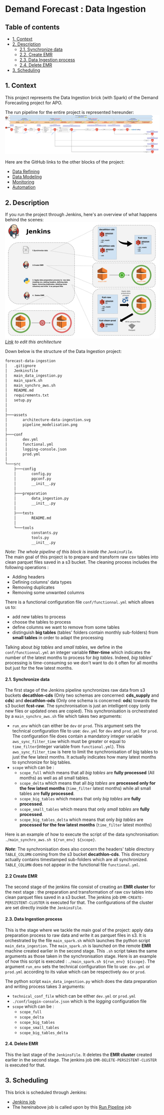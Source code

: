 # Demand Forecast : Data Ingestion

## Table of contents
* [1. Context](#1-context)
* [2. Description](#2-description)
    * [2.1. Synchronize data](#21-synchronize-data)
    * [2.2. Create EMR](#22-create-emr)
    * [2.3. Data Ingestion process](#23-data-ingestion-process)
    * [2.4. Delete EMR](#24-delete-emr)
 * [3. Scheduling](#3-scheduling)  
    
## 1. Context

This project represents the Data Ingestion brick (with Spark) of the Demand Forecasting project for APO.

The run pipeline for the entire project is represented hereunder:
![Pipeline model](assets/pipeline_modelisation.png)

Here are the GitHub links to the other blocks of the project:
- [Data Refining](https://github.com/dktunited/forecast-data-refining-demand.git)
- [Data Modeling](https://github.com/dktunited/forecast-modeling-demand.git)
- [Monitoring](https://github.com/dktunited/forecast-monitoring.git)
- [Automation](https://github.com/dktunited/forecast-automation.git)

## 2. Description
If you run the project through Jenkins, here's an overview of what happens behind the scenes:
![Run architecture](assets/architecture-data-ingestion.svg)
*[Link](https://docs.google.com/drawings/d/1QDVKNmBebDRlXa8FzKmVeJm50QoNXx5_68Rf_ajbFEU/edit) to edit this architecture*

Down below is the structure of the Data Ingestion project:
```
forecast-data-ingestion
│   .gitignore
│   Jenkinsfile
│   main_data_ingestion.py
│   main_spark.sh
│   main_synchro_aws.sh
│   README.md
│   requirements.txt
│   setup.py
│
│
├───assets
│       architecture-data-ingestion.svg
│       pipeline_modelisation.png
│
├───conf
│       dev.yml
│       functional.yml
│       logging-console.json
│       prod.yml
│
└───src
    ├───config
    │       config.py
    │       pgconf.py
    │       __init__.py
    │
    ├───preparation
    │       data_ingestion.py
    │       __init__.py
    │
    ├───tests
    │       README.md
    │
    └───tools
            constants.py
            tools.py
            __init__.py
```

*Note: The whole pipeline of this block is inside the `JenkinsFile`.*  
The main goal of this project is to prepare and transform raw csv tables into 
clean parquet files saved in a s3 bucket. 
The cleaning process includes the following operations :
- Adding headers
- Defining columns' data types
- Removing duplicates
- Removing some unwanted columns

There is a functional configuration file `conf/functionnal.yml` which allows us to:
- add new tables to process
- choose the tables to process
- define columns we want to remove from some tables
- distinguish **big tables** (tables' folders contain monthly sub-folders) from **small tables** in order to adapt 
the processing

Talking about *big tables* and *small tables*, we define  in the `conf/functionnal.yml` an integer variable **filter-time** 
which indicates the number of the latest months to process for *big tables*. Indeed, *big tables*' processing is time-consuming 
so we don't want to do it often for all months but just for the few latest months.
 
#### 2.1. Synchronize data

The first stage of the Jenkins pipeline synchronizes raw data from s3 buckets **decathlon-cds** (Only two schemas are concerned: **cds_supply** and **cds**) and **decathlon-ods** 
(Only one schema is concerned: **ods**) towards the s3 bucket **fcst-raw**. The synchronisation is just an intelligent copy (only new files or updated ones are copied). 
This synchronisation is orchestrated by a `main_synchro_aws.sh` file which takes two arguments:
- `run_env` which can either be `dev` or `prod`. This argument sets the technical configuration file to use: `dev.yml` for `dev` 
and `prod.yml` for `prod`. The configuration file does contain a mandatory integer variable `aws_sync_filter_time`  which must be 
greater or equal to `time_filter`(integer variable from `functional.yml`). This `aws_sync_filter_time` is here to limit the synchronisation 
of big tables to just the few latest months. 
It actually indicates how many latest months to synchronize  for big tables.
- `scope` which can be :
  * `scope_full`  which means that all *big tables* are **fully processed** (All months) as well as all small tables.
  * `scope_delta` which means that all *big tables* are **processed only for the few latest months** (`time_filter` latest months)
   while  all small tables are **fully processed**.
  * `scope_big_tables` which means that only *big tables* are **fully processed**.
  * `scope_small_tables` which means that only *small tables* are **fully processed**.
  * `scope_big_tables_delta` which means that only *big tables* are **processed for the 
  few latest months** (`time_filter` latest months)

Here is an example of how to execute the script of the data synchronisation:
`./main_synchro_aws.sh ${run_env} ${scope}`.

***Note***:  The synchronisation does also concern the headers' table directory `TABLE_COLUMN` coming from the s3 bucket **decathlon-cds**. This 
directory actually contains timestamped sub-folders which are all synchronized. `TABLE_COLUMN` does not appear in the functional file `functional.yml`.
  

#### 2.2 Create EMR

The second stage of the jenkins file consist of creating an **EMR cluster** for the next stage : the preparation and transformation of  raw csv tables 
into clean parquet files saved in a s3 bucket. The jenkins job `EMR-CREATE-PERSISTENT-CLUSTER` is executed for that. The configurations of the cluster 
are set directly inside the `JenkinsFile`.  

#### 2.3. Data Ingestion process

This is the stage where we tackle the main goal of the project: apply data preparation process 
to raw data and write it as parquet files in s3. It is orchestrated
by the file  `main_spark.sh` which launches  the python script `main_data_ingestion`.
The `main_spark.sh` is launched on the remote **EMR** machine created earlier in the second
stage. This `.sh` script takes the same arguments as those taken in the synchronisation 
stage. Here is an example of how this script  is executed :
`./main_spark.sh ${run_env} ${scope}`. The argument `run_env` sets the technical configuration 
file to use: `dev.yml` or `prod.yml` according to its value which can be respectively `dev` or
`prod`.

The python script `main_data_ingestion.py` which does the data preparation and writing process
takes 3 arguments:

- `technical_conf_file` which can be either `dev.yml` or `prod.yml`
- `./conf/loggin-console.json` which is the *logging* configuration file
- `scope` which can be :
  * `scope_full`
  * `scope_delta`
  * `scope_big_tables`
  * `scope_small_tables`
  * `scope_big_tables_delta`

#### 2.4. Delete EMR

This the last stage of the `JenkinsFile`. It deletes the **EMR cluster** created earlier in the second stage.
The jenkins job `EMR-DELETE-PERSISTENT-CLUSTER` is executed for that.

## 3. Scheduling

This brick is scheduled through Jenkins:
- [Jenkins job](https://forecast-jenkins.subsidia.org/view/PIPELINE-RUN/job/forecast-data-ingestion/)
- The hereinabove job is called upon by this [Run Pipeline](https://forecast-jenkins.subsidia.org/job/forecast-pipeline-demand/) job
